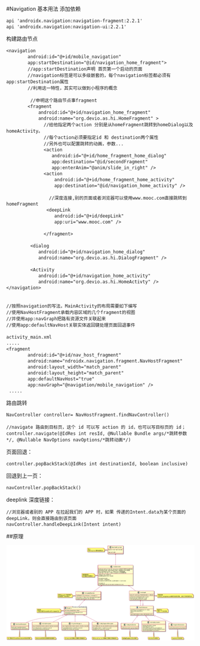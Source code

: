 #Navigation 基本用法
添加依赖

    api 'androidx.navigation:navigation-fragment:2.2.1'
    api 'androidx.navigation:navigation-ui:2.2.1'
    
构建路由节点


    <navigation 
            android:id="@+id/mobile_navigation"
            app:startDestination="@id/navigation_home_fragment">
            //app:startDestination声明 首页第一个启动的页面
            //navigation标签是可以多级嵌套的，每个navigation标签都必须有app:startDestination属性
            //利用这一特性，其实可以做到小程序的概念
    
             //申明这个路由节点事fragment
            <fragment
                android:id="@+id/navigation_home_fragment"
                android:name="org.devio.as.hi.HomeFragment" >   
                  //给他指定两个action 分别是从homeFragment跳转到homeDialog以及homeActivity。
                  //每个action必须要指定id 和 destination两个属性
                  //另外也可以配置跳转的动画，参数...
                  <action
                     android:id="@+id/home_fragment_home_dialog"
                     app:destination="@id/secondFragment"
                     app:enterAnim="@anim/slide_in_right" />
                  <action
                      android:id="@+id/home_fragment_home_activity"
                      app:destination="@id/navigation_home_activity" />         
                  
                    //深度连接,别的页面或者浏览器可以使用www.mooc.com直接跳转到homeFragment
                   <deepLink   
                      android:id="@+id/deepLink"
                      app:uri="www.mooc.com" />
                      
                  </fragment>
             
             <dialog
                android:id="@+id/navigation_home_dialog"
                android:name="org.devio.as.hi.DialogFragment" />
        
             <Activity
                android:id="@+id/navigation_home_activity"
                android:name="org.devio.as.hi.HomeActivty" />
    </navigation>
    
    
    //按照navigation的写法，MainActivity的布局需要如下编写
    //使用NavHostFragment承载内容区域的几个fragment的视图
    //并使用app:navGraph把路有资源文件关联起来
    //使用app:defaultNavHost关联实体返回键处理页面回退事件
    
    activity_main.xml
    .....
    <fragment
            android:id="@+id/nav_host_fragment"
            android:name="ndroidx.navigation.fragment.NavHostFragment"
            android:layout_width="match_parent"
            android:layout_height="match_parent"
            app:defaultNavHost="true"
            app:navGraph="@navigation/mobile_navigation" />
     ..... 
     
路由跳转

    NavController controller= NavHostFragment.findNavController()
    
    //navigate 路由到目标页，这个 id 可以写 action 的 id，也可以写目标页的 id；
    controller.navigate(@IdRes int resId, @Nullable Bundle args/*跳转参数*/, @Nullable NavOptions navOptions/*跳转动画*/)     

页面回退：

    controller.popBackStack(@IdRes int destinationId, boolean inclusive)

回退到上一页：

    navController.popBackStack()
    
deeplink 深度链接：

    //浏览器或者别的 APP 在拉起我们的 APP 时，如果 传递的Intent.data为某个页面的 deepLink，则会直接路由到该页面
    navController.handleDeepLink(Intent intent)
    
    
##原理

![](images/cceb8328.png)

